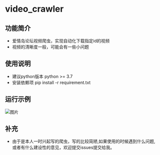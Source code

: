 # video_crawler
## 功能简介
* 爱情岛论坛视频爬虫，实现自动化下载指定id的视频
* 视频的清晰度一般，可能会有一些小问题

## 使用说明
* 建议python版本
python >= 3.7
* 安装依赖项
pip install -r requirement.txt

## 运行示例
![图片](https://user-images.githubusercontent.com/71026994/167248576-57415a77-8327-4f0c-bd5e-20579d7b24b1.png)

## 补充
* 由于是本人一时兴起写的爬虫，写的比较简陋,如果使用的时候遇到什么问题,或者有什么建设性的意见，欢迎提交issues提交给我。
